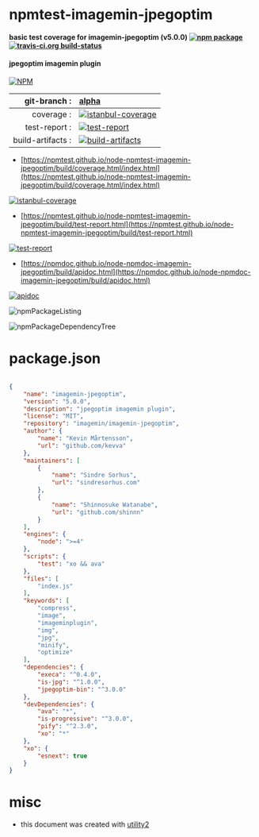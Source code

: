 # npmtest-imagemin-jpegoptim

#### basic test coverage for  imagemin-jpegoptim (v5.0.0)  [![npm package](https://img.shields.io/npm/v/npmtest-imagemin-jpegoptim.svg?style=flat-square)](https://www.npmjs.org/package/npmtest-imagemin-jpegoptim) [![travis-ci.org build-status](https://api.travis-ci.org/npmtest/node-npmtest-imagemin-jpegoptim.svg)](https://travis-ci.org/npmtest/node-npmtest-imagemin-jpegoptim)

#### jpegoptim imagemin plugin

[![NPM](https://nodei.co/npm/imagemin-jpegoptim.png?downloads=true&downloadRank=true&stars=true)](https://www.npmjs.com/package/imagemin-jpegoptim)

| git-branch : | [alpha](https://github.com/npmtest/node-npmtest-imagemin-jpegoptim/tree/alpha)|
|--:|:--|
| coverage : | [![istanbul-coverage](https://npmtest.github.io/node-npmtest-imagemin-jpegoptim/build/coverage.badge.svg)](https://npmtest.github.io/node-npmtest-imagemin-jpegoptim/build/coverage.html/index.html)|
| test-report : | [![test-report](https://npmtest.github.io/node-npmtest-imagemin-jpegoptim/build/test-report.badge.svg)](https://npmtest.github.io/node-npmtest-imagemin-jpegoptim/build/test-report.html)|
| build-artifacts : | [![build-artifacts](https://npmtest.github.io/node-npmtest-imagemin-jpegoptim/glyphicons_144_folder_open.png)](https://github.com/npmtest/node-npmtest-imagemin-jpegoptim/tree/gh-pages/build)|

- [https://npmtest.github.io/node-npmtest-imagemin-jpegoptim/build/coverage.html/index.html](https://npmtest.github.io/node-npmtest-imagemin-jpegoptim/build/coverage.html/index.html)

[![istanbul-coverage](https://npmtest.github.io/node-npmtest-imagemin-jpegoptim/build/screenCapture.buildCi.browser.%252Ftmp%252Fbuild%252Fcoverage.lib.html.png)](https://npmtest.github.io/node-npmtest-imagemin-jpegoptim/build/coverage.html/index.html)

- [https://npmtest.github.io/node-npmtest-imagemin-jpegoptim/build/test-report.html](https://npmtest.github.io/node-npmtest-imagemin-jpegoptim/build/test-report.html)

[![test-report](https://npmtest.github.io/node-npmtest-imagemin-jpegoptim/build/screenCapture.buildCi.browser.%252Ftmp%252Fbuild%252Ftest-report.html.png)](https://npmtest.github.io/node-npmtest-imagemin-jpegoptim/build/test-report.html)

- [https://npmdoc.github.io/node-npmdoc-imagemin-jpegoptim/build/apidoc.html](https://npmdoc.github.io/node-npmdoc-imagemin-jpegoptim/build/apidoc.html)

[![apidoc](https://npmdoc.github.io/node-npmdoc-imagemin-jpegoptim/build/screenCapture.buildCi.browser.%252Ftmp%252Fbuild%252Fapidoc.html.png)](https://npmdoc.github.io/node-npmdoc-imagemin-jpegoptim/build/apidoc.html)

![npmPackageListing](https://npmtest.github.io/node-npmtest-imagemin-jpegoptim/build/screenCapture.npmPackageListing.svg)

![npmPackageDependencyTree](https://npmtest.github.io/node-npmtest-imagemin-jpegoptim/build/screenCapture.npmPackageDependencyTree.svg)



# package.json

```json

{
    "name": "imagemin-jpegoptim",
    "version": "5.0.0",
    "description": "jpegoptim imagemin plugin",
    "license": "MIT",
    "repository": "imagemin/imagemin-jpegoptim",
    "author": {
        "name": "Kevin Mårtensson",
        "url": "github.com/kevva"
    },
    "maintainers": [
        {
            "name": "Sindre Sorhus",
            "url": "sindresorhus.com"
        },
        {
            "name": "Shinnosuke Watanabe",
            "url": "github.com/shinnn"
        }
    ],
    "engines": {
        "node": ">=4"
    },
    "scripts": {
        "test": "xo && ava"
    },
    "files": [
        "index.js"
    ],
    "keywords": [
        "compress",
        "image",
        "imageminplugin",
        "img",
        "jpg",
        "minify",
        "optimize"
    ],
    "dependencies": {
        "execa": "^0.4.0",
        "is-jpg": "^1.0.0",
        "jpegoptim-bin": "^3.0.0"
    },
    "devDependencies": {
        "ava": "*",
        "is-progressive": "^3.0.0",
        "pify": "^2.3.0",
        "xo": "*"
    },
    "xo": {
        "esnext": true
    }
}
```



# misc
- this document was created with [utility2](https://github.com/kaizhu256/node-utility2)
